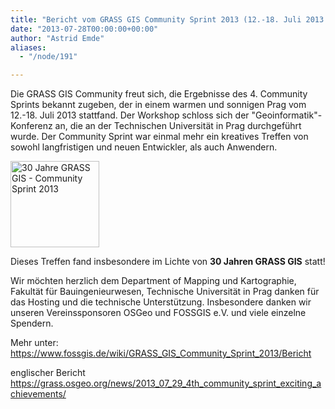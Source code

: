 ```yaml
---
title: "Bericht vom GRASS GIS Community Sprint 2013 (12.-18. Juli 2013 Prag)"
date: "2013-07-28T00:00:00+00:00"
author: "Astrid Emde"
aliases:
  - "/node/191"

---
```


Die GRASS GIS Community freut sich, die Ergebnisse des 4. Community Sprints
bekannt zugeben, der in einem warmen und sonnigen Prag vom 12.-18. Juli 2013
stattfand. Der Workshop schloss sich der &quot;Geoinformatik&quot;-Konferenz
an, die an der Technischen Universität in Prag durchgeführt wurde. Der
Community Sprint war einmal mehr ein kreatives Treffen von sowohl langfristigen
und neuen Entwickler, als auch Anwendern.

<img alt="30 Jahre GRASS GIS - Community Sprint 2013" height="138"
src="https://www.fossgis.de/w/images/thumb/6/6e/Grass_gis_30_years_logo_500px.png/200px-Grass_gis_30_years_logo_500px.png"
width="142" />

Dieses Treffen fand insbesondere im Lichte von **30 Jahren GRASS GIS** statt!

Wir möchten herzlich dem Department of Mapping und Kartographie, Fakultät für
Bauingenieurwesen, Technische Universität in Prag danken für das Hosting und
die technische Unterstützung. Insbesondere danken wir unseren Vereinssponsoren
OSGeo und FOSSGIS e.V. und viele einzelne Spendern.

Mehr unter: <a href="https://www.fossgis.de/wiki/GRASS_GIS_Community_Sprint_2013/Bericht">https://www.fossgis.de/wiki/GRASS_GIS_Community_Sprint_2013/Bericht</a>

englischer Bericht <a href="https://grass.osgeo.org/news/2013_07_29_4th_community_sprint_exciting_achievements/">https://grass.osgeo.org/news/2013_07_29_4th_community_sprint_exciting_achievements/</a>

